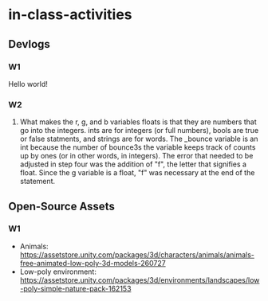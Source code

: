 # in-class-activities
## Devlogs
### W1
Hello world!

### W2
1) What makes the r, g, and b variables floats is that they are numbers that go into the integers. ints are for integers (or full numbers), bools are true or false statments, and strings are for words. The _bounce variable is an int because the number of bounce3s the variable keeps track of counts up by ones (or in other words, in integers). The error that needed to be adjusted in step four was the addition of "f", the letter that signifies a float. Since the g variable is a float, "f" was necessary at the end of the statement.

## Open-Source Assets
### W1
- Animals: https://assetstore.unity.com/packages/3d/characters/animals/animals-free-animated-low-poly-3d-models-260727 
- Low-poly environment: https://assetstore.unity.com/packages/3d/environments/landscapes/low-poly-simple-nature-pack-162153 